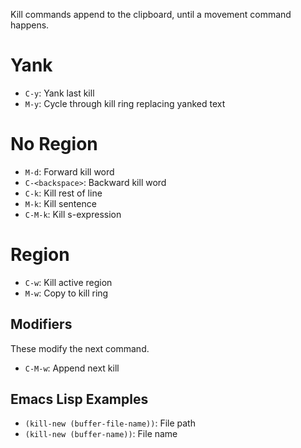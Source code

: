 Kill commands append to the clipboard, until a movement command happens.

# Yank

- `C-y`: Yank last kill
- `M-y`: Cycle through kill ring replacing yanked text

# No Region

- `M-d`: Forward kill word
- `C-<backspace>`: Backward kill word
- `C-k`: Kill rest of line
- `M-k`: Kill sentence
- `C-M-k`: Kill s-expression

# Region

- `C-w`: Kill active region
- `M-w`: Copy to kill ring

## Modifiers

These modify the next command.

- `C-M-w`: Append next kill

## Emacs Lisp Examples

- `(kill-new (buffer-file-name))`: File path
- `(kill-new (buffer-name))`: File name

